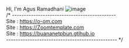Hi, I'm Agus Ramadhani
![image](https://user-images.githubusercontent.com/42666125/146818491-92ec8132-79ba-46cd-b6ed-7a3253e12fe1.png)
<br>
/* --------------------------------------------<br>
Site		: https://o-om.com<br>
Site    : https://Zoomtemplate.com<br>
Site    : https://buananetpbun.gtihub.io<br>
----------------------------------------------- */<br>
<!--
**buananetpbun/buananetpbun** is a ✨ _special_ ✨ repository because its `README.md` (this file) appears on your GitHub profile.

Here are some ideas to get you started:

- 🔭 I’m currently working on ...
- 🌱 I’m currently learning ...
- 👯 I’m looking to collaborate on ...
- 🤔 I’m looking for help with ...
- 💬 Ask me about ...
- 📫 How to reach me: ...
- 😄 Pronouns: ...
- ⚡ Fun fact: ...
-->
